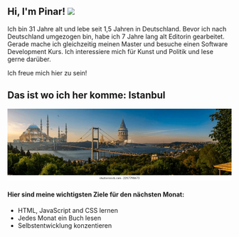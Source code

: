 <h2>Hi, I'm Pinar! <img src="https://media.giphy.com/media/mGcNjsfWAjY5AEZNw6/giphy.gif" width="50"></h2>

Ich bin 31 Jahre alt und lebe seit 1,5 Jahren in Deutschland. Bevor ich nach Deutschland umgezogen bin, habe ich 7 Jahre lang alt Editorin gearbeitet. Gerade mache ich gleichzeitig meinen Master und besuche einen Software Development Kurs.
Ich interessiere mich für Kunst und Politik und lese gerne darüber.

Ich freue mich hier zu sein!

## Das ist wo ich her komme: Istanbul

![description of image](img-istanbul.webp)

#### Hier sind meine wichtigsten Ziele für den nächsten Monat:
- HTML, JavaScript and CSS lernen
- Jedes Monat ein Buch lesen
- Selbstentwicklung konzentieren
